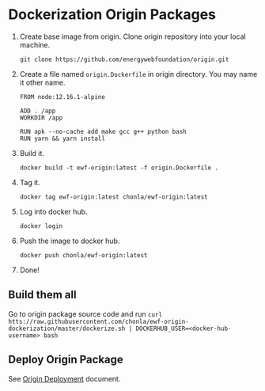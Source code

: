 # Dockerization Origin Packages

1. Create base image from origin. Clone origin repository into your local machine.

    ```
    git clone https://github.com/energywebfoundation/origin.git
    ```

2. Create a file named `origin.Dockerfile` in origin directory. You may name it other name.

    ```
    FROM node:12.16.1-alpine

    ADD . /app
    WORKDIR /app

    RUN apk --no-cache add make gcc g++ python bash
    RUN yarn && yarn install
    ```

3. Build it.

    ```
    docker build -t ewf-origin:latest -f origin.Dockerfile .
    ```

4. Tag it.

    ```
    docker tag ewf-origin:latest chonla/ewf-origin:latest
    ```

5. Log into docker hub.

    ```
    docker login
    ```

6. Push the image to docker hub.

    ```
    docker push chonla/ewf-origin:latest
    ```

7. Done!

## Build them all

Go to origin package source code and run `curl htts://raw.githubusercontent.com/chonla/ewf-origin-dockerization/master/dockerize.sh | DOCKERHUB_USER=<docker-hub-username> bash`

## Deploy Origin Package

See [Origin Deployment](https://github.com/energywebfoundation/origin/wiki/Origin-Deployment) document.
